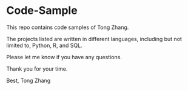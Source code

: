 # Code-Sample
This repo contains code samples of Tong Zhang. 

The projects listed are written in different languages, including but not limited to, Python, R, and SQL.

Please let me know if you have any questions. 

Thank you for your time.

Best,
Tong Zhang
